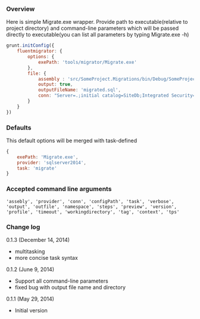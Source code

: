 ### Overview
Here is simple Migrate.exe wrapper. Provide path to executable(relative to project directory) and command-line parameters which will be passed directly to executable(you can list all parameters by typing Migrate.exe -h)

```js
grunt.initConfig({
    fluentmigrator: {
        options: {
            exePath: 'tools/migrator/Migrate.exe'
        },
        file: {
            assembly : 'src/SomeProject.Migrations/bin/Debug/SomeProject.Migrations.dll',
            output: true,
            outputFileName: 'migrated.sql',
            conn: "Server=.;initial catalog=SiteDb;Integrated Security=true;"
        }
    }
})
```

### Defaults
This default options will be merged with task-defined

```js
{
    exePath: 'Migrate.exe',
    provider: 'sqlserver2014',
    task: 'migrate'
}
```

### Accepted command line arguments
```
'assebly', 'provider', 'conn', 'configPath', 'task', 'verbose', 'output', 'outfile', 'namespace', 'steps', 'preview', 'version', 'profile', 'timeout', 'workingdirectory', 'tag', 'context', 'tps'
```

### Change log

0.1.3 (December 14, 2014)
* multitasking
* more concise task syntax

0.1.2 (June 9, 2014)
* Support all command-line parameters
* fixed bug with output file name and directory

0.1.1 (May 29, 2014)
* Initial version


